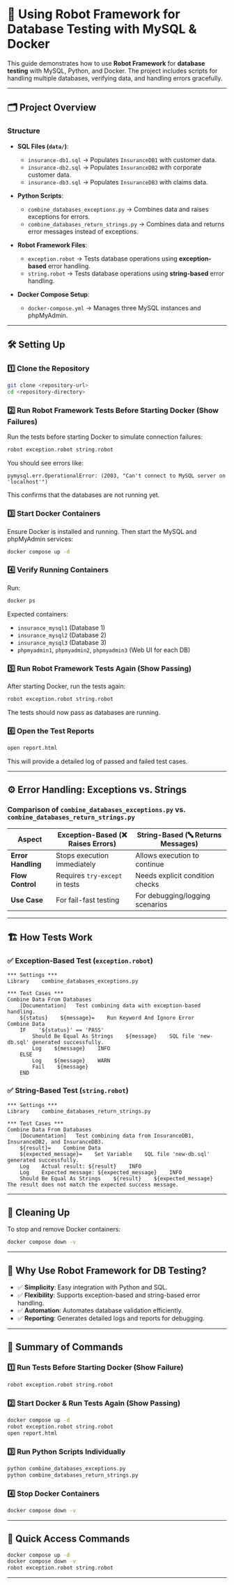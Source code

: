 # 🚀 **Using Robot Framework for Database Testing with MySQL & Docker**

This guide demonstrates how to use **Robot Framework** for **database testing** with MySQL, Python, and Docker. The project includes scripts for handling multiple databases, verifying data, and handling errors gracefully.

---

## 🗂️ **Project Overview**

### **Structure**
- **SQL Files (`data/`)**:
  - `insurance-db1.sql` → Populates `InsuranceDB1` with customer data.
  - `insurance-db2.sql` → Populates `InsuranceDB2` with corporate customer data.
  - `insurance-db3.sql` → Populates `InsuranceDB3` with claims data.

- **Python Scripts**:
  - `combine_databases_exceptions.py` → Combines data and raises exceptions for errors.
  - `combine_databases_return_strings.py` → Combines data and returns error messages instead of exceptions.

- **Robot Framework Files**:
  - `exception.robot` → Tests database operations using **exception-based** error handling.
  - `string.robot` → Tests database operations using **string-based** error handling.

- **Docker Compose Setup**:
  - `docker-compose.yml` → Manages three MySQL instances and phpMyAdmin.

---

## 🛠️ **Setting Up**

### **1️⃣ Clone the Repository**
```bash
git clone <repository-url>
cd <repository-directory>
```

### **2️⃣ Run Robot Framework Tests Before Starting Docker (Show Failures)**
Run the tests before starting Docker to simulate connection failures:
```bash
robot exception.robot string.robot
```

You should see errors like:
```plaintext
pymysql.err.OperationalError: (2003, "Can't connect to MySQL server on 'localhost'")
```
This confirms that the databases are not running yet.

### **3️⃣ Start Docker Containers**
Ensure Docker is installed and running. Then start the MySQL and phpMyAdmin services:
```bash
docker compose up -d
```

### **4️⃣ Verify Running Containers**
Run:
```bash
docker ps
```
Expected containers:
- `insurance_mysql1` (Database 1)
- `insurance_mysql2` (Database 2)
- `insurance_mysql3` (Database 3)
- `phpmyadmin1`, `phpmyadmin2`, `phpmyadmin3` (Web UI for each DB)

### **5️⃣ Run Robot Framework Tests Again (Show Passing)**
After starting Docker, run the tests again:
```bash
robot exception.robot string.robot
```
The tests should now pass as databases are running.

### **6️⃣ Open the Test Reports**
```bash
open report.html
```
This will provide a detailed log of passed and failed test cases.

---

## ⚙️ **Error Handling: Exceptions vs. Strings**

### **Comparison of `combine_databases_exceptions.py` vs. `combine_databases_return_strings.py`**

| **Aspect**           | **Exception-Based** (❌ Raises Errors) | **String-Based** (🔤 Returns Messages) |
|----------------------|--------------------------------|--------------------------------|
| **Error Handling**   | Stops execution immediately   | Allows execution to continue  |
| **Flow Control**     | Requires `try-except` in tests | Needs explicit condition checks |
| **Use Case**         | For fail-fast testing         | For debugging/logging scenarios |

---

## 🏗️ **How Tests Work**

### **✅ Exception-Based Test (`exception.robot`)**
```robot
*** Settings ***
Library    combine_databases_exceptions.py

*** Test Cases ***
Combine Data From Databases
    [Documentation]   Test combining data with exception-based handling.
    ${status}    ${message}=    Run Keyword And Ignore Error    Combine Data
    IF    '${status}' == 'PASS'
        Should Be Equal As Strings    ${message}    SQL file 'new-db.sql' generated successfully.
        Log    ${message}    INFO
    ELSE
        Log    ${message}    WARN
        Fail    ${message}
    END
```

### **✅ String-Based Test (`string.robot`)**
```robot
*** Settings ***
Library    combine_databases_return_strings.py

*** Test Cases ***
Combine Data From Databases
    [Documentation]   Test combining data from InsuranceDB1, InsuranceDB2, and InsuranceDB3.
    ${result}=    Combine Data
    ${expected_message}=    Set Variable    SQL file 'new-db.sql' generated successfully.
    Log    Actual result: ${result}    INFO
    Log    Expected message: ${expected_message}    INFO
    Should Be Equal As Strings    ${result}    ${expected_message}    The result does not match the expected success message.
```

---

## 🧹 **Cleaning Up**
To stop and remove Docker containers:
```bash
docker compose down -v
```

---

## **🚀 Why Use Robot Framework for DB Testing?**
- ✅ **Simplicity**: Easy integration with Python and SQL.
- ✅ **Flexibility**: Supports exception-based and string-based error handling.
- ✅ **Automation**: Automates database validation efficiently.
- ✅ **Reporting**: Generates detailed logs and reports for debugging.

---

## **📌 Summary of Commands**

### **1️⃣ Run Tests Before Starting Docker (Show Failure)**
```bash
robot exception.robot string.robot
```

### **2️⃣ Start Docker & Run Tests Again (Show Passing)**
```bash
docker compose up -d
robot exception.robot string.robot
open report.html
```

### **3️⃣ Run Python Scripts Individually**
```bash
python combine_databases_exceptions.py
python combine_databases_return_strings.py
```

### **4️⃣ Stop Docker Containers**
```bash
docker compose down -v
```

---


## **📌 Quick Access Commands**
```bash
docker compose up -d
docker compose down -v
robot exception.robot string.robot
```

---


